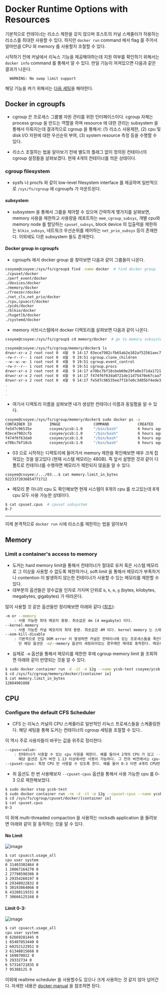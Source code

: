 # Docker Runtime Options with Resources 



기본적으로 컨테이너는 리소스 제한을 갖지 않으며 호스트의 커널 스케줄러가 허용하는 리소스를 최대한 사용할 수 있다. 하지만 `docker run` command 에서 flag 를 주어서 얼마만큼 CPU 와 memory 를 사용할지 조절할 수 있다. 


시작하기 전에 커널에서 리눅스 기능을 제공해야하는데 지원 여부를 확인하기 위해서는 `docker info` command 를 통해서 알 수 있다. 만일 기능이 꺼져있으면 다음과 같은 결과가 나온다.

```
  WARNING: No swap limit support
```
해당 기능을 켜기 위해서는 [다음 세팅](https://docs.docker.com/engine/install/linux-postinstall/#your-kernel-does-not-support-cgroup-swap-limit-capabilities)을 해야한다.



## Docker in cgroupfs

- cgroup 은 프로세스 그룹별 자원 관리를 위한 인터페이스이다. cgroup 자체는 process group 을 만드는 역할을 하며 resource 에 대한 관리는 subsystem 을 통해서 이뤄지는데 결과적으로 cgroup 을 통해서: (1) 리소스 사용제한, (2) cpu 및 disk I/O 자원에 대한 우선순위 부여, (3) system resource 측정 등을 수행할 수 있다.

- 리소스 조절하는 법을 알아보기 전에 별도의 플래그 없이 정의된 컨테이너의 cgroup 설정들을 살펴보겠다. 현재 4개의 컨테이너를 띄운 상태이다.

### cgroup filesystem
- sysfs 나 procfs 와 같이 low-level filesystem interface 를 제공하며 일반적으로 `/sys/fs/cgroup` 에 cgroupfs 가 마운트된다. 

#### subsystem
- subsystem 을 통해서 그룹을 제어할 수 있으며 간략하게 몇가지를 살펴보면, memory 사용을 제한하고 사용량을 레포트하는 `mem_cgroup_subsys`, 개별 cpu와 memory node 를 할당하는 `cpuset_subsys`, block device 의 입출력을 제한하는 `blkio_subsys`, 네트워크 우선순위를 제어하는 `net_prio_subsys` 등이 존재한다. 이외에도 다른 subsystem 들도 존재한다.

#### Docker group in cgroupfs 
- cgroupfs 에서 docker group 을 찾아보면 다음과 같이 그룹들이 나온다.

```bash
csoyee@csoyee:/sys/fs/cgroup$ find -name docker  # find docker group
./cpuset/docker
./perf_event/docker
./devices/docker
./memory/docker
./freezer/docker
./net_cls,net_prio/docker
./cpu,cpuacct/docker
./pids/docker
./blkio/docker
./hugetlb/docker
./systemd/docker
```

- memory 서브시스템에서 docker 디렉토리를 살펴보면 다음과 같이 나온다.
```bash
csoyee@csoyee:/sys/fs/cgroup$ cd memory/docker  # go to memory subsystem

csoyee@csoyee:/sys/fs/cgroup/memory/docker$ ls  
drwxr-xr-x 2 root root 0  4월  9 14:17 03ece7982cfb65ab2e102af52561aec77882f51388b7e928313b08b1c937205a
-rw-r--r-- 1 root root 0  4월  9 19:51 cgroup.clone_children
--w--w--w- 1 root root 0  4월  9 19:51 cgroup.event_control
-rw-r--r-- 1 root root 0  4월  9 19:51 cgroup.procs
drwxr-xr-x 2 root root 0  4월  9 14:17 e70bc7bf18cbeb69e29fa0e371da1721394ab850ecbba3e67a23ca7ac8e77a7c
drwxr-xr-x 2 root root 0  4월  9 14:17 f474f6f63da0721de11d75470e67caa7207bdb65798629e515870572027fbd34
drwxr-xr-x 2 root root 0  4월  9 14:17 fe5d7c96535ee7f1b7e0c3d05bf4ede39c1054cbe927ec7a3e863eeb3ee3290a
.
.
.
```

- 여기서 디렉토리 이름을 살펴보면 내가 생성한 컨테이너 이름과 동일함을 알 수 있다.

```bash
csoyee@csoyee:/sys/fs/cgroup/memory/docker$ sudo docker ps -a
CONTAINER ID        IMAGE               COMMAND             CREATED             STATUS              PORTS               NAMES
fe5d7c96535e        csoyee/ycsb:1.0     "/bin/bash"         6 hours ago         Up 6 hours                              ycsb4
03ece7982cfb        csoyee/ycsb:1.0     "/bin/bash"         6 hours ago         Up 6 hours                              ycsb3
f474f6f63da0        csoyee/ycsb:1.0     "/bin/bash"         6 hours ago         Up 6 hours                              ycsb2
e70bc7bf18cb        csoyee/ycsb:1.0     "/bin/bash"         6 hours ago         Up 6 hours                              ycsb1

```

- 03 으로 시작하는 디렉토리에 들어가서 memory 제한을 확인해보면 매우 크게 잡혀있는 것을 알고있다 (현재 시스템 메모리는 48GB). 즉 앞서 설명한 것과 같이 디폴트로 컨테이너를 수행하면 메모리가 제한되지 않음을 알 수 있다.
```bash
csoyee@csoyee:/.../03...$ cat memory.limit_in_bytes 
9223372036854771712
```

- 메모리 뿐 아니라 cpu 도 확인해보면 현재 시스템이 8개의 cpu 를 쓰고있는데 8개 cpu 모두 사용 가능한 상태이다. 

```bash
$ cat cpuset.cpus  # cpuset subsystem
0-7
```

---

이제 본격적으로 `docker run` 시에 리소스를 제한하는 법을 알아보자

## Memory

### Limit a container's access to memory

- 도커는 hard memory limit을 통해서 컨테이너가 절대로 유저 혹은 시스템 메모리로 그 이상을 사용할 수 없도록 제한하거나, soft limit 을 통해서 메모리가 부족하거나 contention 이 발생하지 않는한 컨테이너가 사용할 수 있는 메모리를 제한할 수 있다. 
- 대부분의 옵션들은 양수값을 인자로 가지며 단위로 `b`, `k`, `m`, `g` (bytes, kilobytes, megabytes, gigabytes) 가 따라온다.

많이 사용할 것 같은 옵션들만 정리해보면 아래와 같다 ([참조](https://docs.docker.com/config/containers/resource_constraints/#limit-a-containers-access-to-memory)): 
```bash
-m or --memory 
    : 사용 가능한 최대 메모리 용량. 최솟값은 4m (4 megabyte) 이다.
--kernel-memory
    : 사용 가능한 커널 메모리의 최대 용량. 최솟값은 4M 이다. kernel memory 는 스와핑 되지 않기 때문에 kernel memory 가 부족해지면 호스트 머신 자원을 막을 수 있다. 
--oom-kill-disable
    : 기본적으로 만일 OOM error 이 발생하면 커널은 컨테이너에 있는 프로세스들을 죽인다. 하지만 해당 옵션을 통해서 이를 막는다.
      단 해당 옵션은 -m/--memory 옵션이 세팅되어있는 경우에만 제대로 동작한다. 메모리 제한이 없으면 kernel 에서 메모리 확보를 위해 컨테이너 프로세스를 죽일 수 있다.

```

- 실제로 `-m` 옵션을 통해서 메모리를 제한한 후에 cgroup memory limit 을 조회하면 아래와 같이 반영되는 것을 알 수 있다. 


```bash
$ sudo docker container run -d -it -m 12g --name ycsb-test csoyee/ycsb:1.0
$ cd /sys/fs/cgroup/memory/docker/[container io]
$ cat memory.limit_in_bytes
12884901888
```


## CPU

### Configure the default CFS Scheduler 
- CFS 는 리눅스 커널의 CPU 스케줄러로 일반적인 리눅스 프로세스들을 스케줄링한다. 해당 세팅을 통해 도커는 컨테이너의 cgroup 세팅을 조절할 수 있다..

이 역시 주로 사용자들이 바꾸는 값을 위주로 정리한다:
```bash
--cpus=<value>
    : 컨테이너가 사용할 수 있는 cpu 자원을 제한다. 예를 들어서 2개의 CPU 가 있고 --cpu="1.5" 로 세팅하면 컨테이너는 최대 CPU 를 한 개 반만 사용할 수 있다. 
      해당 옵션은 도커 버전 1.13 이상에서만 사용이 가능하다. 그 전의 버전에서는 cpu-period, cpu-quota 를 통해서 조절했으나 본 문서에서는 생략한다.
--cpuset-cpus: 특정 CPU 만 사용할 수 있도록 한다. 예를 들어 0-3 이면 4개의 CPU만 사용할 수 있고 1,3 이면 2개의 CPU 만 사용가능하다.
```


- 위 옵션도 한 번 사용해보자 `--cpuset-cpus` 옵션을 통해서 사용 가능한 cpu 를 0-3 으로 제한해보았다. 

```bash
$ sudo docker stop ycsb-test
$ sudo docker container run -rm -d -it -m 12g --cpuset-cpus --name ycsb-test csoyee/ycsb:1.0
$ cd /sys/fs/cgroup/cpuset/docker/[container io]
$ cat cpuset.cpus
0-3
```

이 위에 multi-threaded compaction 을 사용하는 rocksdb application 을 돌려보면 아래와 같이 잘 동작하는 것을 알 수 있다.


#### No Limit
![image](https://user-images.githubusercontent.com/18457707/78976347-f10d4400-7b50-11ea-8052-2332e990ceac.png)

```bash
$ cat cpuacct.usage_all
cpu user system
0 31403302464 0
1 28067164270 0
2 27798598306 0
3 29354260197 0
4 29348922832 0
5 30193864066 0
6 43280119331 0
7 30666125168 0
```


#### Limit 0-3:
![image](https://user-images.githubusercontent.com/18457707/78976180-9e338c80-7b50-11ea-9cf3-5298e1232230.png)

```bash
$ cat cpuacct.usage_all
cpu user system
0 62669281445 0
1 65407853440 0
2 60252122951 0
3 61348815668 0
4 169870022 0
5 29332734 0
6 57316721835 0
7 95388125 0
```




이외에 realtime scheduler 을 사용할수도 있으나 크게 사용하는 것 같지 않아 넘어간다. 자세한 내용은 [docker manual](https://docs.docker.com/config/containers/resource_constraints/#configure-the-realtime-scheduler) 을 참조하면 된다.


